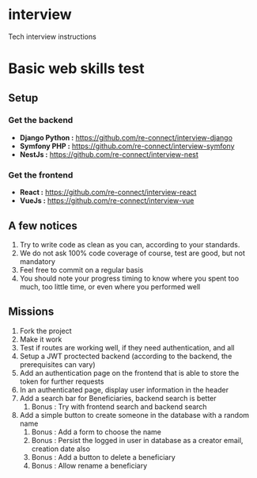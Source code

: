 # interview
Tech interview instructions

# Basic web skills test


## Setup

### Get the backend

- **Django Python :** https://github.com/re-connect/interview-django
- **Symfony PHP :** https://github.com/re-connect/interview-symfony
- **NestJs :** https://github.com/re-connect/interview-nest

### Get the frontend

- **React :** https://github.com/re-connect/interview-react
- **VueJs :** https://github.com/re-connect/interview-vue

## A few notices

1. Try to write code as clean as you can, according to your standards.
2. We do not ask 100% code coverage of course, test are good, but not mandatory
3. Feel free to commit on a regular basis
4. You should note your progress timing to know where you spent too much, too little time, or even where you performed well

## Missions

1. Fork the project
2. Make it work
3. Test if routes are working well, if they need authentication, and all
4. Setup a JWT proctected backend (according to the backend, the prerequisites can vary)
5. Add an authentication page on the frontend that is able to store the token for further requests
6. In an authenticated page, display user information in the header
7. Add a search bar for Beneficiaries, backend search is better
   1. Bonus : Try with frontend search and backend search
8. Add a simple button to create someone in the database with a random name
   1. Bonus : Add a form to choose the name
   2. Bonus : Persist the logged in user in database as a creator email, creation date also
   3. Bonus : Add a button to delete a beneficiary
   4. Bonus : Allow rename a beneficiary
